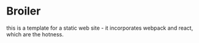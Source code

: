 # Broiler

this is a template for a static web site - it incorporates webpack and react, which are the hotness. 